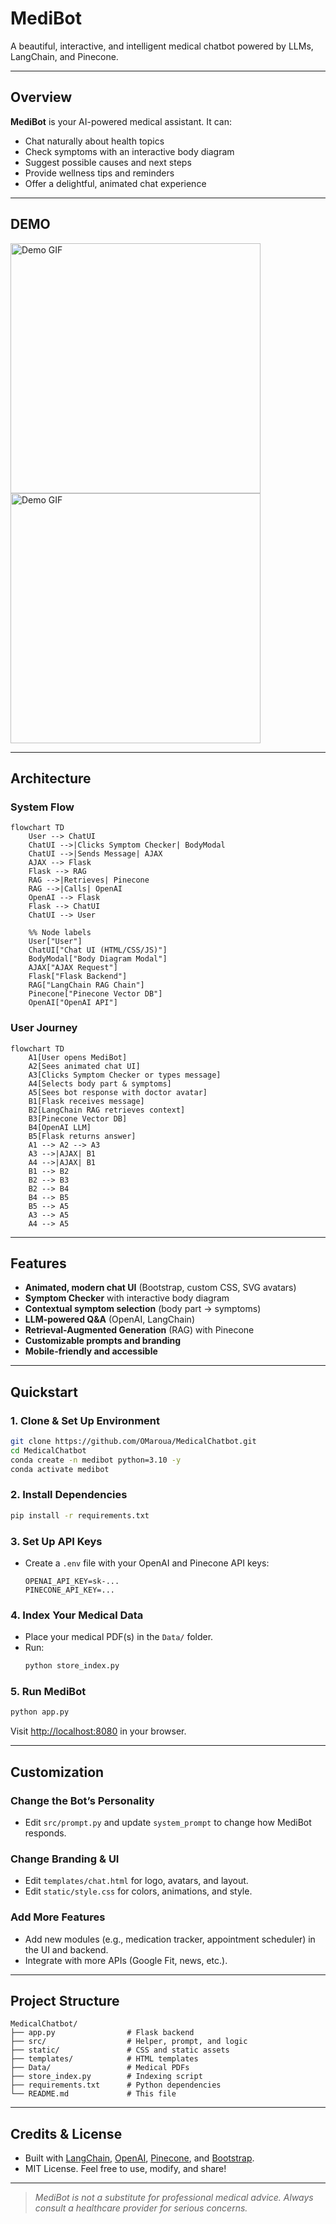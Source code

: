 #  MediBot

A beautiful, interactive, and intelligent medical chatbot powered by LLMs, LangChain, and Pinecone. 

---

##  Overview

**MediBot** is your AI-powered medical assistant. It can:
- Chat naturally about health topics
- Check symptoms with an interactive body diagram
- Suggest possible causes and next steps
- Provide wellness tips and reminders
- Offer a delightful, animated chat experience

---

##  DEMO
<img src="demo2.gif" width="400" alt="Demo GIF">

<img src="demo1.gif" width="400" alt="Demo GIF">




---

## Architecture

### System Flow

```mermaid
flowchart TD
    User --> ChatUI
    ChatUI -->|Clicks Symptom Checker| BodyModal
    ChatUI -->|Sends Message| AJAX
    AJAX --> Flask
    Flask --> RAG
    RAG -->|Retrieves| Pinecone
    RAG -->|Calls| OpenAI
    OpenAI --> Flask
    Flask --> ChatUI
    ChatUI --> User
    
    %% Node labels
    User["User"]
    ChatUI["Chat UI (HTML/CSS/JS)"]
    BodyModal["Body Diagram Modal"]
    AJAX["AJAX Request"]
    Flask["Flask Backend"]
    RAG["LangChain RAG Chain"]
    Pinecone["Pinecone Vector DB"]
    OpenAI["OpenAI API"]
```

### User Journey

```mermaid
flowchart TD
    A1[User opens MediBot]
    A2[Sees animated chat UI]
    A3[Clicks Symptom Checker or types message]
    A4[Selects body part & symptoms]
    A5[Sees bot response with doctor avatar]
    B1[Flask receives message]
    B2[LangChain RAG retrieves context]
    B3[Pinecone Vector DB]
    B4[OpenAI LLM]
    B5[Flask returns answer]
    A1 --> A2 --> A3
    A3 -->|AJAX| B1
    A4 -->|AJAX| B1
    B1 --> B2
    B2 --> B3
    B2 --> B4
    B4 --> B5
    B5 --> A5
    A3 --> A5
    A4 --> A5
```

---

##  Features

- **Animated, modern chat UI** (Bootstrap, custom CSS, SVG avatars)
- **Symptom Checker** with interactive body diagram
- **Contextual symptom selection** (body part → symptoms)
- **LLM-powered Q&A** (OpenAI, LangChain)
- **Retrieval-Augmented Generation** (RAG) with Pinecone
- **Customizable prompts and branding**
- **Mobile-friendly and accessible**

---

##  Quickstart

### 1. Clone & Set Up Environment

```bash
git clone https://github.com/OMaroua/MedicalChatbot.git
cd MedicalChatbot
conda create -n medibot python=3.10 -y
conda activate medibot
```

### 2. Install Dependencies

```bash
pip install -r requirements.txt
```

### 3. Set Up API Keys

- Create a `.env` file with your OpenAI and Pinecone API keys:
  ```env
  OPENAI_API_KEY=sk-...
  PINECONE_API_KEY=...
  ```

### 4. Index Your Medical Data

- Place your medical PDF(s) in the `Data/` folder.
- Run:
  ```bash
  python store_index.py
  ```

### 5. Run MediBot

```bash
python app.py
```
Visit [http://localhost:8080](http://localhost:8080) in your browser.

---

## Customization

### Change the Bot’s Personality
- Edit `src/prompt.py` and update `system_prompt` to change how MediBot responds.

### Change Branding & UI
- Edit `templates/chat.html` for logo, avatars, and layout.
- Edit `static/style.css` for colors, animations, and style.

### Add More Features
- Add new modules (e.g., medication tracker, appointment scheduler) in the UI and backend.
- Integrate with more APIs (Google Fit, news, etc.).

---

##  Project Structure

```
MedicalChatbot/
├── app.py                # Flask backend
├── src/                  # Helper, prompt, and logic
├── static/               # CSS and static assets
├── templates/            # HTML templates
├── Data/                 # Medical PDFs
├── store_index.py        # Indexing script
├── requirements.txt      # Python dependencies
└── README.md             # This file
```

---

##  Credits & License

- Built with [LangChain](https://langchain.com/), [OpenAI](https://openai.com/), [Pinecone](https://www.pinecone.io/), and [Bootstrap](https://getbootstrap.com/).
- MIT License. Feel free to use, modify, and share!

---

> _MediBot is not a substitute for professional medical advice. Always consult a healthcare provider for serious concerns._
